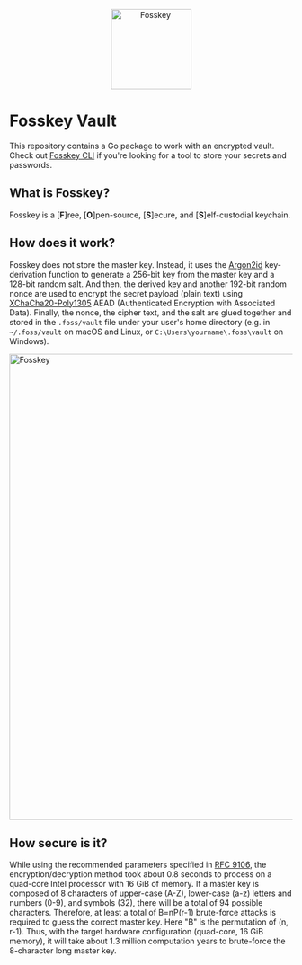 <p align="center">
  <a href="https://fosskey.com">
    <img alt="Fosskey" src="https://user-images.githubusercontent.com/508043/210156279-fce2059d-4715-46a7-94e9-35f1d67ea431.png" width="143" />
  </a>
</p>

# Fosskey Vault

This repository contains a Go package to work with an encrypted vault. Check out [Fosskey CLI][cli-repo] if you're looking for a tool to store your secrets and passwords.

## What is Fosskey?

Fosskey is a [**F**]ree, [**O**]pen-source, [**S**]ecure, and [**S**]elf-custodial keychain.

## How does it work?

Fosskey does not store the master key. Instead, it uses the [Argon2id][argon2] key-derivation function to generate a 256-bit key from the master key and a 128-bit random salt. And then, the derived key and another 192-bit random nonce are used to encrypt the secret payload (plain text) using [XChaCha20-Poly1305][chacha20-poly1305] AEAD (Authenticated Encryption with Associated Data). Finally, the nonce, the cipher text, and the salt are glued together and stored in the `.foss/vault` file under your user's home directory (e.g. in `~/.foss/vault` on macOS and Linux, or `C:\Users\yourname\.foss\vault` on Windows).

<p align="left">
  <a href="https://fosskey.com">
    <img alt="Fosskey" src="https://user-images.githubusercontent.com/508043/210265188-671411b3-433c-4713-8734-1b1b8ee07d76.png" width="830" />
  </a>
</p>

## How secure is it?

While using the recommended parameters specified in [RFC 9106][rfc9106-params], the encryption/decryption method took about 0.8 seconds to process on a quad-core Intel processor with 16 GiB of memory. If a master key is composed of 8 characters of upper-case (A-Z), lower-case (a-z) letters and numbers (0-9), and symbols (32), there will be a total of 94 possible characters. Therefore, at least a total of B=nP(r-1) brute-force attacks is required to guess the correct master key. Here "B" is the permutation of (n, r-1). Thus, with the target hardware configuration (quad-core, 16 GiB memory), it will take about 1.3 million computation years to brute-force the 8-character long master key.

[cli-repo]: https://github.com/fosskey/cli
[chacha20-poly1305]: https://en.wikipedia.org/wiki/ChaCha20-Poly1305
[argon2]: https://en.wikipedia.org/wiki/Argon2
[rfc9106-params]: https://www.rfc-editor.org/rfc/rfc9106.html#name-parameter-choice
